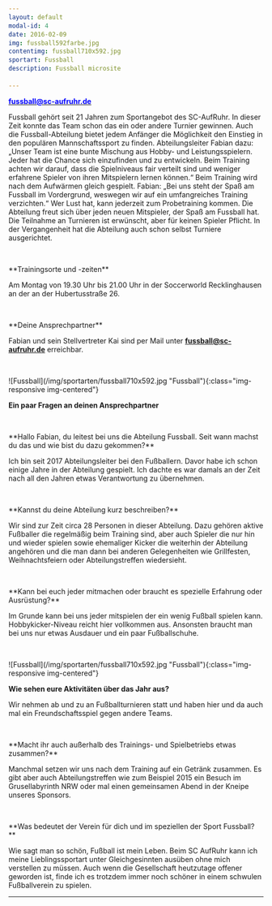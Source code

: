 ```yaml
---
layout: default
modal-id: 4
date: 2016-02-09
img: fussball592farbe.jpg
contentimg: fussball710x592.jpg
sportart: Fussball
description: Fussball microsite
             
---
```


<p><b><a href="mailto:fussball@sc-aufruhr.de"><font color="#0000FF">fussball@sc-aufruhr.de</font></a></b></p>
Fussball gehört seit 21 Jahren zum Sportangebot des SC-AufRuhr. In dieser Zeit konnte das Team schon das ein oder andere Turnier gewinnen. Auch die Fussball-Abteilung bietet jedem Anfänger die Möglichkeit den Einstieg in den populären Mannschaftssport zu finden. 
Abteilungsleiter Fabian dazu: „Unser Team ist eine bunte Mischung aus Hobby- und Leistungsspielern. Jeder hat die Chance sich einzufinden und zu entwickeln. Beim Training achten wir darauf, dass die Spielniveaus fair verteilt sind und weniger erfahrene Spieler von ihren Mitspielern lernen können.“
Beim Training wird nach dem Aufwärmen gleich gespielt. Fabian: „Bei uns steht der Spaß am Fussball im Vordergrund, weswegen wir auf ein umfangreiches Training verzichten.“
Wer Lust hat, kann jederzeit zum Probetraining kommen. Die Abteilung freut sich über jeden neuen Mitspieler, der Spaß am Fussball hat. Die Teilnahme an Turnieren ist erwünscht, aber für keinen Spieler Pflicht. In der Vergangenheit hat die Abteilung auch schon selbst Turniere ausgerichtet.
  

<p>&nbsp;</p>
**Trainingsorte und -zeiten**

Am Montag von 19.30 Uhr bis 21.00 Uhr in der Soccerworld Recklinghausen an der an der Hubertusstraße 26.

<p>&nbsp;</p>
**Deine Ansprechpartner**

Fabian und sein Stellvertreter Kai sind per Mail unter <b><a href="mailto:fussball@sc-aufruhr.de"><font color="#0000FF">fussball@sc-aufruhr.de</font></a></b> erreichbar.
  
<p>&nbsp;</p>
![Fussball](/img/sportarten/fussball710x592.jpg "Fussball"){:class="img-responsive img-centered"}


**Ein paar Fragen an deinen Ansprechpartner**

<p>&nbsp;</p>
**Hallo Fabian, du leitest bei uns die Abteilung Fussball. Seit wann machst du das und wie bist du dazu gekommen?**
  
Ich bin seit 2017 Abteilungsleiter bei den Fußballern. Davor habe ich schon einige Jahre in der Abteilung gespielt. Ich dachte es war damals an der Zeit nach all den Jahren etwas Verantwortung zu übernehmen.

<p>&nbsp;</p>
**Kannst du deine Abteilung kurz beschreiben?**

Wir sind zur Zeit circa 28 Personen in dieser Abteilung. Dazu gehören aktive Fußballer die regelmäßig beim Training sind, aber auch Spieler die  nur hin und wieder spielen sowie  ehemaliger Kicker die weiterhin der Abteilung angehören und die man dann bei anderen Gelegenheiten wie Grillfesten, Weihnachtsfeiern oder Abteilungstreffen wiedersieht.
<p>&nbsp;</p>
**Kann bei euch jeder mitmachen oder braucht es spezielle Erfahrung oder Ausrüstung?**

Im Grunde kann bei uns jeder mitspielen der ein wenig Fußball spielen kann. Hobbykicker-Niveau reicht hier vollkommen aus. Ansonsten braucht man bei uns nur etwas Ausdauer und ein paar Fußballschuhe. 

<p>&nbsp;</p>
![Fussball](/img/sportarten/fussball710x592.jpg "Fussball"){:class="img-responsive img-centered"}

**Wie sehen eure Aktivitäten über das Jahr aus?**

Wir nehmen ab und zu an Fußballturnieren statt und haben hier und da auch mal ein Freundschaftsspiel gegen andere Teams.
<p>&nbsp;</p>
**Macht ihr auch außerhalb des Trainings- und Spielbetriebs etwas zusammen?**

Manchmal setzen wir uns nach dem Training auf ein Getränk zusammen.
Es gibt aber auch Abteilungstreffen wie zum Beispiel 2015 ein Besuch im Grusellabyrinth NRW oder mal einen gemeinsamen Abend in der Kneipe unseres Sponsors.

<p>&nbsp;</p>
**Was bedeutet der Verein für dich und im speziellen der Sport Fussball?**

Wie sagt man so schön, Fußball ist mein Leben. Beim SC AufRuhr kann ich meine Lieblingssportart unter Gleichgesinnten ausüben ohne mich verstellen zu müssen. Auch wenn die Gesellschaft heutzutage offener geworden ist, finde ich es trotzdem immer noch schöner in einem schwulen Fußballverein zu spielen.

___
